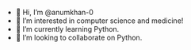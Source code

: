 - 👋 Hi, I’m @anumkhan-0
- 👀 I’m interested in computer science and medicine!
- 🌱 I’m currently learning Python.
- 💞️ I’m looking to collaborate on Python.

<!---
anumkhan-0/anumkhan-0 is a ✨ special ✨ repository because its `README.md` (this file) appears on your GitHub profile.
You can click the Preview link to take a look at your changes.
--->
